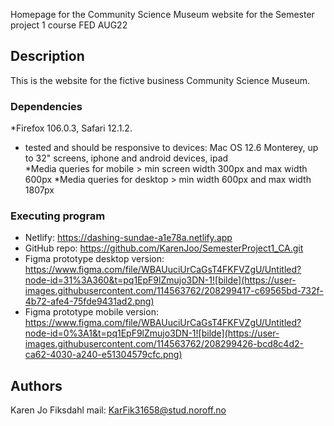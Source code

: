 Homepage for the Community Science Museum
website for the Semester project 1 course FED AUG22


## Description
This is the website for the fictive business Community Science Museum.

### Dependencies

*Firefox 106.0.3, Safari 12.1.2.
* tested and should be responsive to devices: Mac OS 12.6 Monterey, up to 32" screens, iphone and android devices, ipad  
*Media queries for mobile > min screen width 300px and max width 600px
*Media queries for desktop > min width 600px and max width 1807px


### Executing program

- Netlify: https://dashing-sundae-a1e78a.netlify.app
- GitHub repo: https://github.com/KarenJoo/SemesterProject1_CA.git
- Figma prototype desktop version: https://www.figma.com/file/WBAUuciUrCaGsT4FKFVZgU/Untitled?node-id=31%3A360&t=pq1EpF9lZmujo3DN-1![bilde](https://user-images.githubusercontent.com/114563762/208299417-c69565bd-732f-4b72-afe4-75fde9431ad2.png) 
- Figma prototype mobile version:
https://www.figma.com/file/WBAUuciUrCaGsT4FKFVZgU/Untitled?node-id=0%3A1&t=pq1EpF9lZmujo3DN-1![bilde](https://user-images.githubusercontent.com/114563762/208299426-bcd8c4d2-ca62-4030-a240-e51304579cfc.png)
 
## Authors
Karen Jo Fiksdahl
mail: KarFik31658@stud.noroff.no
